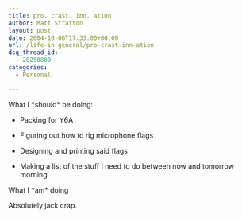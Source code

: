 ```yaml
---
title: pro. crast. inn. ation.
author: Matt Stratton
layout: post
date: 2004-10-06T17:33:00+00:00
url: /life-in-general/pro-crast-inn-ation
dsq_thread_id:
  - 28250800
categories:
  - Personal

---
```

What I \*should\* be doing:

* Packing for Y6A
  
* Figuring out how to rig microphone flags
  
* Designing and printing said flags
  
* Making a list of the stuff I need to do between now and tomorrow morning

What I \*am\* doing

Absolutely jack crap.